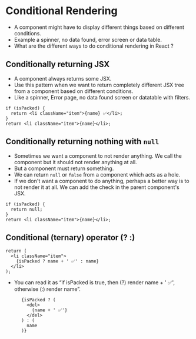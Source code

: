 # Conditional Rendering

- A component might have to display different things based on different conditions.
- Example a spinner, no data found, error screen or data table.
- What are the different ways to do conditional rendering in React ?



## Conditionally returning JSX 

- A component always returns some JSX.
- Use this pattern when we want to return completely different JSX tree from a component based on different conditions.
- Like a spinner, Error page, no data found screen or datatable with filters.

```tsx
if (isPacked) {
  return <li className="item">{name} ✅</li>;
}
return <li className="item">{name}</li>;
```


## Conditionally returning nothing with `null`

- Sometimes we want a component to not render anything. We call the component but it should not render anything at all.
- But a component must return something.
- We can return `null` or `false` from a component which acts as a hole.
- If we don't want a component to do anything, perhaps a better way is to not render it at all. We can add the check in the parent component's JSX.

```tsx
if (isPacked) {
  return null;
}
return <li className="item">{name}</li>;
```


## Conditional (ternary) operator (? :) 

```tsx
return (
  <li className="item">
    {isPacked ? name + ' ✅' : name}
  </li>
);
```
- You can read it as “if isPacked is true, then (?) render name + ' ✅', otherwise (:) render name”.

```tsx
      {isPacked ? (
        <del>
          {name + ' ✅'}
        </del>
      ) : (
        name
      )}
```
